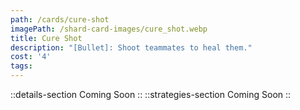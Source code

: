 ```yaml
---
path: /cards/cure-shot
imagePath: /shard-card-images/cure_shot.webp
title: Cure Shot
description: "[Bullet]: Shoot teammates to heal them."
cost: '4'
tags:
---
```

::details-section
Coming Soon
::
::strategies-section
Coming Soon
::
